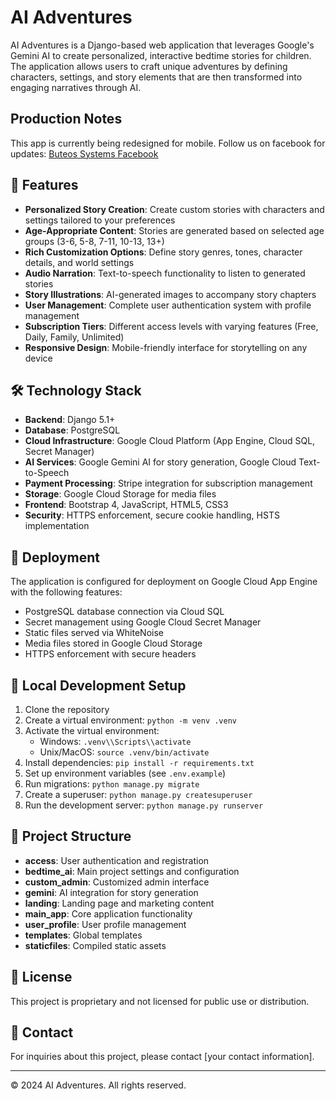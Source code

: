 # AI Adventures

AI Adventures is a Django-based web application that leverages Google's Gemini AI to create personalized, interactive bedtime stories for children. The application allows users to craft unique adventures by defining characters, settings, and story elements that are then transformed into engaging narratives through AI.

## Production Notes

This app is currently being redesigned for mobile. Follow us on facebook for updates: [Buteos Systems Facebook](https://www.facebook.com/profile.php?id=61552240290109)

## 🌟 Features

- **Personalized Story Creation**: Create custom stories with characters and settings tailored to your preferences
- **Age-Appropriate Content**: Stories are generated based on selected age groups (3-6, 5-8, 7-11, 10-13, 13+)
- **Rich Customization Options**: Define story genres, tones, character details, and world settings
- **Audio Narration**: Text-to-speech functionality to listen to generated stories
- **Story Illustrations**: AI-generated images to accompany story chapters
- **User Management**: Complete user authentication system with profile management
- **Subscription Tiers**: Different access levels with varying features (Free, Daily, Family, Unlimited)
- **Responsive Design**: Mobile-friendly interface for storytelling on any device

## 🛠️ Technology Stack

- **Backend**: Django 5.1+
- **Database**: PostgreSQL
- **Cloud Infrastructure**: Google Cloud Platform (App Engine, Cloud SQL, Secret Manager)
- **AI Services**: Google Gemini AI for story generation, Google Cloud Text-to-Speech
- **Payment Processing**: Stripe integration for subscription management
- **Storage**: Google Cloud Storage for media files
- **Frontend**: Bootstrap 4, JavaScript, HTML5, CSS3
- **Security**: HTTPS enforcement, secure cookie handling, HSTS implementation

## 🚀 Deployment

The application is configured for deployment on Google Cloud App Engine with the following features:

- PostgreSQL database connection via Cloud SQL
- Secret management using Google Cloud Secret Manager
- Static files served via WhiteNoise
- Media files stored in Google Cloud Storage
- HTTPS enforcement with secure headers

## 🔧 Local Development Setup

1. Clone the repository
2. Create a virtual environment: `python -m venv .venv`
3. Activate the virtual environment:
   - Windows: `.venv\\Scripts\\activate`
   - Unix/MacOS: `source .venv/bin/activate`
4. Install dependencies: `pip install -r requirements.txt`
5. Set up environment variables (see `.env.example`)
6. Run migrations: `python manage.py migrate`
7. Create a superuser: `python manage.py createsuperuser`
8. Run the development server: `python manage.py runserver`

## 📁 Project Structure

- **access**: User authentication and registration
- **bedtime_ai**: Main project settings and configuration
- **custom_admin**: Customized admin interface
- **gemini**: AI integration for story generation
- **landing**: Landing page and marketing content
- **main_app**: Core application functionality
- **user_profile**: User profile management
- **templates**: Global templates
- **staticfiles**: Compiled static assets

## 📝 License

This project is proprietary and not licensed for public use or distribution.

## 👥 Contact

For inquiries about this project, please contact [your contact information].

---

© 2024 AI Adventures. All rights reserved.
